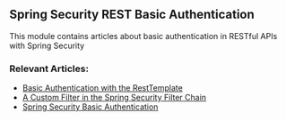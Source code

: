 ## Spring Security REST Basic Authentication

This module contains articles about basic authentication in RESTful APIs with Spring Security

### Relevant Articles: 

- [Basic Authentication with the RestTemplate](https://www.tom.com/how-to-use-resttemplate-with-basic-authentication-in-spring)
- [A Custom Filter in the Spring Security Filter Chain](https://www.tom.com/spring-security-custom-filter)
- [Spring Security Basic Authentication](https://www.tom.com/spring-security-basic-authentication)
